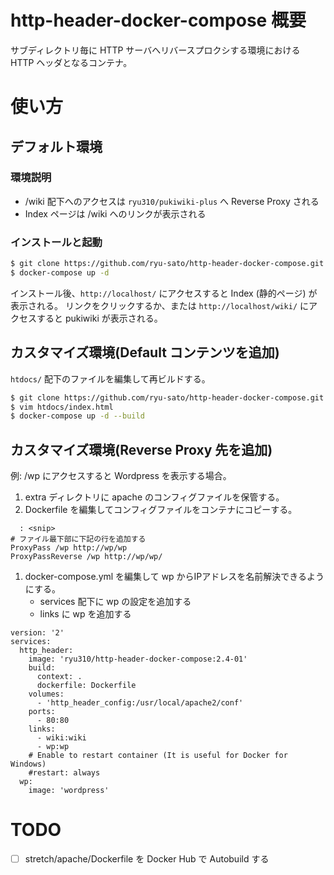 # http-header-docker-compose 概要

サブディレクトリ毎に HTTP サーバへリバースプロクシする環境における HTTP ヘッダとなるコンテナ。

# 使い方

## デフォルト環境

### 環境説明

- /wiki 配下へのアクセスは `ryu310/pukiwiki-plus` へ Reverse Proxy される
- Index ページは /wiki へのリンクが表示される

### インストールと起動
```sh
$ git clone https://github.com/ryu-sato/http-header-docker-compose.git && cd http-header-docker-compose
$ docker-compose up -d
```

インストール後、`http://localhost/` にアクセスすると Index (静的ページ) が表示される。
リンクをクリックするか、または `http://localhost/wiki/` にアクセスすると pukiwiki が表示される。

## カスタマイズ環境(Default コンテンツを追加)

`htdocs/` 配下のファイルを編集して再ビルドする。

```sh
$ git clone https://github.com/ryu-sato/http-header-docker-compose.git && cd http-header-docker-compose
$ vim htdocs/index.html
$ docker-compose up -d --build
```

## カスタマイズ環境(Reverse Proxy 先を追加)

例: /wp にアクセスすると Wordpress を表示する場合。

1. extra ディレクトリに apache のコンフィグファイルを保管する。
1. Dockerfile を編集してコンフィグファイルをコンテナにコピーする。
```text
  : <snip>
# ファイル最下部に下記の行を追加する
ProxyPass /wp http://wp/wp
ProxyPassReverse /wp http://wp/wp/
```
1. docker-compose.yml を編集して wp からIPアドレスを名前解決できるようにする。
    - services 配下に wp の設定を追加する
    - links に wp を追加する
```
version: '2'
services:
  http_header:
    image: 'ryu310/http-header-docker-compose:2.4-01'
    build:
      context: .
      dockerfile: Dockerfile
    volumes:
      - 'http_header_config:/usr/local/apache2/conf'
    ports:
      - 80:80
    links:
      - wiki:wiki
      - wp:wp
    # Enable to restart container (It is useful for Docker for Windows)
    #restart: always
  wp:
    image: 'wordpress'
```

# TODO

- [ ] stretch/apache/Dockerfile を Docker Hub で Autobuild する
